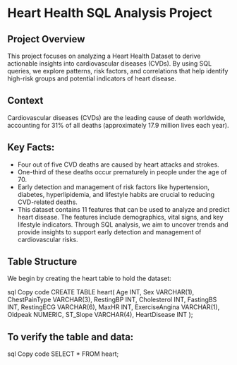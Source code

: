 # Heart Health SQL Analysis Project

## Project Overview

This project focuses on analyzing a Heart Health Dataset to derive actionable insights into cardiovascular diseases (CVDs). By using SQL queries, we explore patterns, risk factors, and correlations that help identify high-risk groups and potential indicators of heart disease.

## Context

Cardiovascular diseases (CVDs) are the leading cause of death worldwide, accounting for 31% of all deaths (approximately 17.9 million lives each year).

## Key Facts:
- Four out of five CVD deaths are caused by heart attacks and strokes.
- One-third of these deaths occur prematurely in people under the age of 70.
- Early detection and management of risk factors like hypertension, diabetes, hyperlipidemia, and lifestyle habits are crucial to reducing CVD-related deaths.
- This dataset contains 11 features that can be used to analyze and predict heart disease. The features include demographics, vital signs, and key lifestyle indicators. Through SQL analysis, we aim to uncover trends and     provide insights to support early detection and management of cardiovascular risks.

## Table Structure

We begin by creating the heart table to hold the dataset:

sql
Copy code
CREATE TABLE heart(
    Age INT,
    Sex VARCHAR(1),
    ChestPainType VARCHAR(3),
    RestingBP INT,
    Cholesterol INT,
    FastingBS INT,
    RestingECG VARCHAR(6),
    MaxHR INT,
    ExerciseAngina VARCHAR(1),
    Oldpeak NUMERIC,
    ST_Slope VARCHAR(4),
    HeartDisease INT
);

## To verify the table and data:

sql
Copy code
SELECT * FROM heart;
